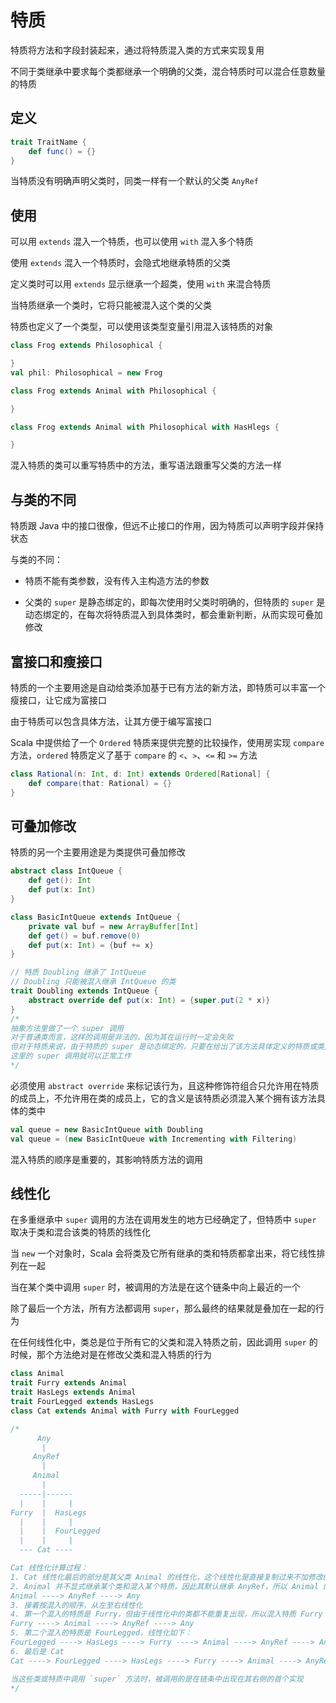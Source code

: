 # 特质

特质将方法和字段封装起来，通过将特质混入类的方式来实现复用

不同于类继承中要求每个类都继承一个明确的父类，混合特质时可以混合任意数量的特质

## 定义

```scala
trait TraitName {
    def func() = {}
}
```

当特质没有明确声明父类时，同类一样有一个默认的父类 `AnyRef`

## 使用

可以用 `extends` 混入一个特质，也可以使用 `with` 混入多个特质

使用 `extends` 混入一个特质时，会隐式地继承特质的父类

定义类时可以用 `extends` 显示继承一个超类，使用 `with` 来混合特质

当特质继承一个类时，它将只能被混入这个类的父类

特质也定义了一个类型，可以使用该类型变量引用混入该特质的对象

```scala
class Frog extends Philosophical {

}
val phil: Philosophical = new Frog

class Frog extends Animal with Philosophical {

}

class Frog extends Animal with Philosophical with HasHlegs {

}
```

混入特质的类可以重写特质中的方法，重写语法跟重写父类的方法一样

## 与类的不同

特质跟 Java 中的接口很像，但远不止接口的作用，因为特质可以声明字段并保持状态

与类的不同：

- 特质不能有类参数，没有传入主构造方法的参数

- 父类的 `super` 是静态绑定的，即每次使用时父类时明确的，但特质的 `super` 是动态绑定的，在每次将特质混入到具体类时，都会重新判断，从而实现可叠加修改

## 富接口和瘦接口

特质的一个主要用途是自动给类添加基于已有方法的新方法，即特质可以丰富一个瘦接口，让它成为富接口

由于特质可以包含具体方法，让其方便于编写富接口

Scala 中提供给了一个 `Ordered` 特质来提供完整的比较操作，使用房实现 `compare` 方法，`ordered` 特质定义了基于 `compare` 的 `<`、`>`、`<=` 和 `>=` 方法

```scala
class Rational(n: Int, d: Int) extends Ordered[Rational] {
    def compare(that: Rational) = {}
}
```

## 可叠加修改

特质的另一个主要用途是为类提供可叠加修改

```scala
abstract class IntQueue {
    def get(): Int
    def put(x: Int)
}

class BasicIntQueue extends IntQueue {
    private val buf = new ArrayBuffer[Int]
    def get() = buf.remove(0)
    def put(x: Int) = {buf += x}
}

// 特质 Doubling 继承了 IntQueue
// Doubling 只能被混入继承 IntQueue 的类
trait Doubling extends IntQueue {
    abstract override def put(x: Int) = {super.put(2 * x)}
}
/* 
抽象方法里做了一个 super 调用
对于普通类而言，这样的调用是非法的，因为其在运行时一定会失败
但对于特质来说，由于特质的 super 是动态绑定的，只要在给出了该方法具体定义的特质或类之后混入
这里的 super 调用就可以正常工作
*/
```

必须使用 `abstract override` 来标记该行为，且这种修饰符组合只允许用在特质的成员上，不允许用在类的成员上，它的含义是该特质必须混入某个拥有该方法具体的类中

```scala
val queue = new BasicIntQueue with Doubling
val queue = (new BasicIntQueue with Incrementing with Filtering)
```

混入特质的顺序是重要的，其影响特质方法的调用

## 线性化

在多重继承中 `super` 调用的方法在调用发生的地方已经确定了，但特质中 `super` 取决于类和混合该类的特质的线性化

当 `new` 一个对象时，Scala 会将类及它所有继承的类和特质都拿出来，将它线性排列在一起

当在某个类中调用 `super` 时，被调用的方法是在这个链条中向上最近的一个

除了最后一个方法，所有方法都调用 `super`，那么最终的结果就是叠加在一起的行为

在任何线性化中，类总是位于所有它的父类和混入特质之前，因此调用 `super` 的时候，那个方法绝对是在修改父类和混入特质的行为

```scala
class Animal
trait Furry extends Animal
trait HasLegs extends Animal
trait FourLegged extends HasLegs
class Cat extends Animal with Furry with FourLegged

/*
      Any
       |
     AnyRef
       |
     Animal
       |
  -----|------
  |    |     |
Furry  |  HasLegs
  |    |     |
  |    |  FourLegged
  |    |     |
  --- Cat ----

Cat 线性化计算过程：
1. Cat 线性化最后的部分是其父类 Animal 的线性化，这个线性化是直接复制过来不加修改的
2. Animal 并不显式继承某个类和混入某个特质，因此其默认继承 AnyRef，所以 Animal 的线性化如下：
Animal ----> AnyRef ----> Any
3. 接着按混入的顺序，从左至右线性化
4. 第一个混入的特质是 Furry，但由于线性化中的类都不能重复出现，所以混入特质 Furry 后的线性化如下：
Furry ----> Animal ----> AnyRef ----> Any
5. 第二个混入的特质是 FourLegged，线性化如下：
FourLegged ----> HasLegs ----> Furry ----> Animal ----> AnyRef ----> Any
6. 最后是 Cat
Cat ----> FourLegged ----> HasLegs ----> Furry ----> Animal ----> AnyRef ----> Any

当这些类或特质中调用 `super` 方法时，被调用的是在链条中出现在其右侧的首个实现
*/
```